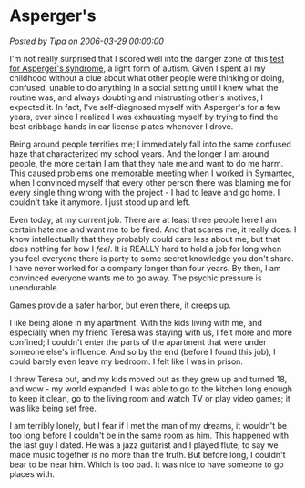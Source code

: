 # Asperger&#039;s

*Posted by Tipa on 2006-03-29 00:00:00*

I'm not really surprised that I scored well into the danger zone of this [test for Asperger's syndrome](http://www.wired.com/wired/archive/9.12/aqtest.html), a light form of autism. Given I spent all my childhood without a clue about what other people were thinking or doing, confused, unable to do anything in a social setting until I knew what the routine was, and always doubting and mistrusting other's motives, I expected it. In fact, I've self-diagnosed myself with Asperger's for a few years, ever since I realized I was exhausting myself by trying to find the best cribbage hands in car license plates whenever I drove.

Being around people terrifies me; I immediately fall into the same confused haze that characterized my school years. And the longer I am around people, the more certain I am that they hate me and want to do me harm. This caused problems one memorable meeting when I worked in Symantec, when I convinced myself that every other person there was blaming me for every single thing wrong with the project - I had to leave and go home. I couldn't take it anymore. I just stood up and left.

Even today, at my current job. There are at least three people here I am certain hate me and want me to be fired. And that scares me, it really does. I know intellectually that they probably could care less about me, but that does nothing for how I *feel*. It is REALLY hard to hold a job for long when you feel everyone there is party to some secret knowledge you don't share. I have never worked for a company longer than four years. By then, I am convinced everyone wants me to go away. The psychic pressure is unendurable.

Games provide a safer harbor, but even there, it creeps up.

I like being alone in my apartment. With the kids living with me, and especially when my friend Teresa was staying with us, I felt more and more confined; I couldn't enter the parts of the apartment that were under someone else's influence. And so by the end (before I found this job), I could barely even leave my bedroom. I felt like I was in prison.

I threw Teresa out, and my kids moved out as they grew up and turned 18, and wow - my world expanded. I was able to go to the kitchen long enough to keep it clean, go to the living room and watch TV or play video games; it was like being set free.

I am terribly lonely, but I fear if I met the man of my dreams, it wouldn't be too long before I couldn't be in the same room as him. This happened with the last guy I dated. He was a jazz guitarist and I played flute; to say we made music together is no more than the truth. But before long, I couldn't bear to be near him. Which is too bad. It was nice to have someone to go places with.
